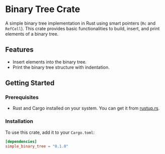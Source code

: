 # Binary Tree Crate

A simple binary tree implementation in Rust using smart pointers (`Rc` and `RefCell`). This crate provides basic functionalities to build, insert, and print elements of a binary tree.

## Features

- Insert elements into the binary tree.
- Print the binary tree structure with indentation.

## Getting Started

### Prerequisites

- Rust and Cargo installed on your system. You can get it from [rustup.rs](https://rustup.rs/).

### Installation

To use this crate, add it to your `Cargo.toml`:

```toml
[dependencies]
simple_binary_tree = "0.1.0"
